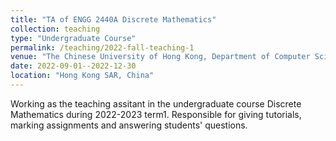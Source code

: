 ```yaml
---
title: "TA of ENGG 2440A Discrete Mathematics"
collection: teaching
type: "Undergraduate Course"
permalink: /teaching/2022-fall-teaching-1
venue: "The Chinese University of Hong Kong, Department of Computer Science and Engineering"
date: 2022-09-01--2022-12-30
location: "Hong Kong SAR, China"
---
```

Working as the teaching assitant in the undergraduate course Discrete Mathematics during 2022-2023 term1. Responsible for giving tutorials, marking assignments and answering students' questions.
